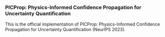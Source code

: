 ### PICProp: Physics-Informed Confidence Propagation for Uncertainty Quantification

This is the official implementation of PICProp: Physics-Informed Confidence Propagation for Uncertainty Quantification 
(NeurIPS 2023).